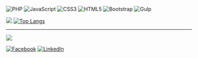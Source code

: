 ![PHP](https://img.shields.io/badge/php-%23777BB4.svg?style=for-the-badge&logo=php&logoColor=white) ![JavaScript](https://img.shields.io/badge/javascript-%23323330.svg?style=for-the-badge&logo=javascript&logoColor=%23F7DF1E) ![CSS3](https://img.shields.io/badge/css3-%231572B6.svg?style=for-the-badge&logo=css3&logoColor=white) ![HTML5](https://img.shields.io/badge/html5-%23E34F26.svg?style=for-the-badge&logo=html5&logoColor=white) ![Bootstrap](https://img.shields.io/badge/bootstrap-%23563D7C.svg?style=for-the-badge&logo=bootstrap&logoColor=white) ![Gulp](https://img.shields.io/badge/GULP-%23CF4647.svg?style=for-the-badge&logo=gulp&logoColor=white)

![](https://github-readme-streak-stats.herokuapp.com/?user=montesajudy&theme=dracula&hide_border=false&count_private=true)
[![Top Langs](https://github-readme-stats.vercel.app/api/top-langs/?username=montesajudy&layout=compact&count_private=true)](https://github.com/anuraghazra/github-readme-stats)

---
[![](https://visitcount.itsvg.in/api?id=montesajudy&icon=5&color=6)](https://visitcount.itsvg.in)

[![Facebook](https://img.shields.io/badge/Facebook-%231877F2.svg?logo=Facebook&logoColor=white)](https://facebook.com/montesajudy) [![LinkedIn](https://img.shields.io/badge/LinkedIn-%230077B5.svg?logo=linkedin&logoColor=white)](https://linkedin.com/in/montesajudy) 
